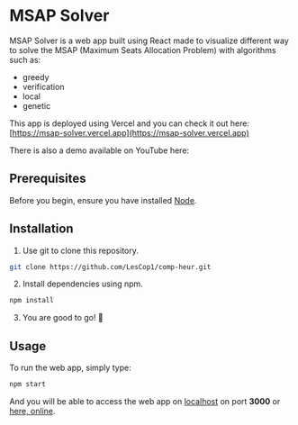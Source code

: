 # MSAP Solver

MSAP Solver is a web app built using React made to visualize different way to solve the MSAP (Maximum Seats Allocation Problem) with algorithms such as:
- greedy
- verification
- local
- genetic

This app is deployed using Vercel and you can check it out here: [https://msap-solver.vercel.app](https://msap-solver.vercel.app)

There is also a demo available on YouTube here:

## Prerequisites

Before you begin, ensure you have installed [Node](https://nodejs.org/en/).


## Installation

1. Use git to clone this repository.
```bash
git clone https://github.com/LesCop1/comp-heur.git
```

2. Install dependencies using npm.
```bash
npm install
```

3. You are good to go! 🥳

## Usage

To run the web app, simply type:

```bash
npm start
```

And you will be able to access the web app on [localhost](http://localhost:3000) on port **3000** or [here, online](https://msap-solver.vercel.app).

